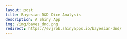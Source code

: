 ```yaml
---
layout: post
title: Bayesian D&D Dice Analysis
description: A Shiny App
img: /img/bayes_dnd.png
redirect: https://evjrob.shinyapps.io/bayesian-dnd/
---
```

